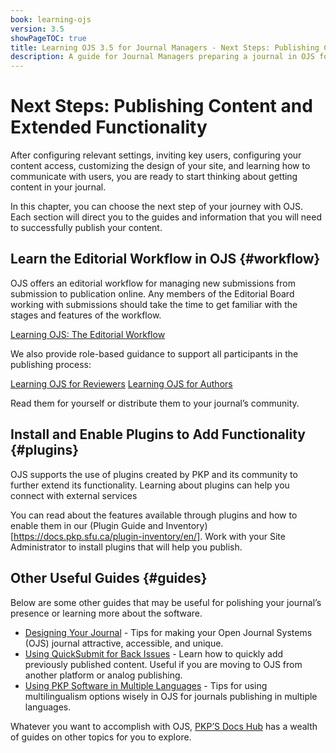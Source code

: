 ```yaml
---
book: learning-ojs
version: 3.5
showPageTOC: true
title: Learning OJS 3.5 for Journal Managers - Next Steps: Publishing Content and Extended Functionality
description: A guide for Journal Managers preparing a journal in OJS for publication.
---
```


# Next Steps: Publishing Content and Extended Functionality
After configuring relevant settings, inviting key users, configuring your content access, customizing the design of your site, and learning how to communicate with users, you are ready to start thinking about getting content in your journal.

In this chapter, you can choose the next step of your journey with OJS. Each section will direct you to the guides and information that you will need to successfully publish your content.


## Learn the Editorial Workflow in OJS {#workflow}

OJS offers an editorial workflow for managing new submissions from submission to publication online. Any members of the Editorial Board working with submissions should take the time to get familiar with the stages and features of the workflow. 

[Learning OJS: The Editorial Workflow](URL)

We also provide role-based guidance to support all participants in the publishing process:

[Learning OJS for Reviewers](URL)
[Learning OJS for Authors](URL)

Read them for yourself or distribute them to your journal’s community.


## Install and Enable Plugins to Add Functionality {#plugins}

OJS supports the use of plugins created by PKP and its community to further extend its functionality. Learning about plugins can help you connect with external services

You can read about the features available through plugins and how to enable them in our (Plugin Guide and Inventory)[https://docs.pkp.sfu.ca/plugin-inventory/en/]. Work with your Site Administrator to install plugins that will help you publish.


## Other Useful Guides {#guides}

Below are some other guides that may be useful for polishing your journal’s presence or learning more about the software.

* [Designing Your Journal](https://docs.pkp.sfu.ca/designing-your-journal/en/) - Tips for making your Open Journal Systems (OJS) journal attractive, accessible, and unique.
* [Using QuickSubmit for Back Issues](https://docs.pkp.sfu.ca/quicksubmit/en/) - Learn how to quickly add previously published content. Useful if you are moving to OJS from another platform or analog publishing.
* [Using PKP Software in Multiple Languages](https://docs.pkp.sfu.ca/multiling-guide/en/) - Tips for using multilingualism options wisely in OJS for journals publishing in multiple languages.

Whatever you want to accomplish with OJS, [PKP’S Docs Hub](https://docs.pkp.sfu.ca/) has a wealth of guides on other topics for you to explore.
